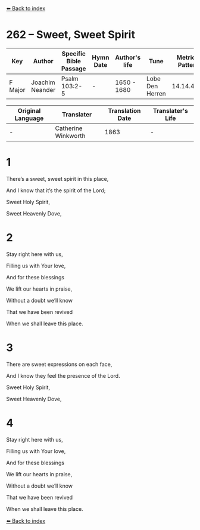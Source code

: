 [⬅️ Back to index](../README.md)

# 262 – Sweet, Sweet Spirit

Key | Author   | Specific Bible Passage     |Hymn Date |Author's life |Tune |Metrical Pattern   |Composer/Source                                                                                        
-- | --------- | ---------------------------|----------|--------------|-----|-------------------|-------------   
F Major  | Joachim Neander      | Psalm 103:2-5 | -  | 1650 - 1680 | Lobe Den Herren | 14.14.4.7.8 | Chorale Book for England, 1863 

Original Language | Translater | Translation Date   | Translater's Life     
----------------- | --------- | --------------------|-------------   
\-  | Catherine Winkworth      | 1863 | -  | 1827 - 1878 



# 1

There’s a sweet, sweet spirit in this place,

And I know that it’s the spirit of the Lord;

Sweet Holy Spirit,

Sweet Heavenly Dove,



# 2

Stay right here with us,

Filling us with Your love,

And for these blessings

We lift our hearts in praise,

Without a doubt we’ll know

That we have been revived

When we shall leave this place.



# 3

There are sweet expressions on each face,

And I know they feel the presence of the Lord.

Sweet Holy Spirit,

Sweet Heavenly Dove,



# 4

Stay right here with us,

Filling us with Your love,

And for these blessings

We lift our hearts in praise,

Without a doubt we’ll know

That we have been revived

When we shall leave this place.

[⬅️ Back to index](../README.md)
